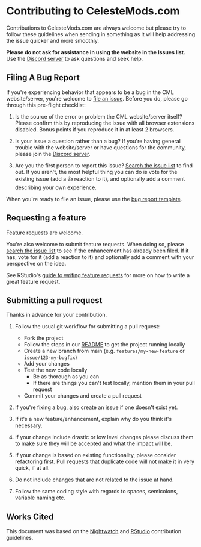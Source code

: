 # Contributing to CelesteMods.com

Contributions to CelesteMods.com are always welcome but please try to follow these guidelines when sending in something as it will help addressing the issue quicker and more smoothly.

__Please do not ask for assistance in using the website in the Issues list.__ Use the [Discord server](https://discord.gg/HmQxs3xF3G) to ask questions and seek help. 

## Filing A Bug Report

If you're experiencing behavior that appears to be a bug in the CML website/server, you're welcome to [file an issue](https://github.com/celestemods-com/CelesteMods/issues/new). Before you do, please go through this pre-flight checklist:

1. Is the source of the error or problem the CML website/server itself? Please confirm this by reproducing the issue with all browser extensions disabled. Bonus points if you reproduce it in at least 2 browsers.

2. Is your issue a question rather than a bug? If you're having general trouble with the website/server or have questions for the community, please join the [Discord server](https://discord.gg/HmQxs3xF3G).

3. Are you the first person to report this issue? [Search the issue list](https://github.com/celestemods-com/CelesteMods/search?type=Issues) to find out. If you aren't, the most helpful thing you can do is vote for the existing issue (add a :+1: reaction to it), and optionally add a comment describing your own experience.

When you're ready to file an issue, please use the [bug report template](https://github.com/celestemods-com/CelesteMods/issues/new?labels=type%3A+bug&template=bug_report.md).

## Requesting a feature
Feature requests are welcome.

You're also welcome to submit feature requests. When doing so, please [search the issue list](https://github.com/celestemods-com/CelesteMods/search?type=Issues) to see if the enhancement has already been filed. If it has, vote for it (add a reaction to it) and optionally add a comment with your perspective on the idea. 

See RStudio's [guide to writing feature requests](https://github.com/rstudio/rstudio/wiki/Writing-Good-Feature-Requests) for more on how to write a great feature request.  <!--TODO: Make our own version of this document or incorporate it into this file-->

## Submitting a pull request
Thanks in advance for your contribution.

1. Follow the usual git workflow for submitting a pull request:
    * Fork the project
    * Follow the steps in our [README](/README.md) to get the project running locally
    * Create a new branch from main (e.g. `features/my-new-feature` or `issue/123-my-bugfix`)
    * Add your changes
    * Test the new code locally
      * Be as thorough as you can
      * If there are things you can't test locally, mention them in your pull request
    * Commit your changes and create a pull request
   
3. If you're fixing a bug, also create an issue if one doesn't exist yet.
4. If it's a new feature/enhancement, explain why do you think it's necessary.
5. If your change include drastic or low level changes please discuss them to make sure they will be accepted and what the impact will be.
6. If your change is based on existing functionality, please consider refactoring first. Pull requests that duplicate code will not make it in very quick, if at all.
7. Do not include changes that are not related to the issue at hand.
8. Follow the same coding style with regards to spaces, semicolons, variable naming etc.

## Works Cited
This document was based on the [Nightwatch](https://github.com/nightwatchjs/nightwatch/blob/6bd77e2246785b64786e802e8c7b682082da848c/.github/CONTRIBUTING.md) and [RStudio](https://github.com/rstudio/rstudio/blob/master/CONTRIBUTING.md) contribution guidelines.